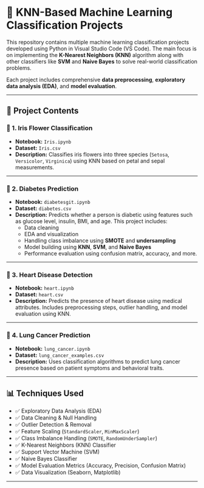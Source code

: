 # 🧠 KNN-Based Machine Learning Classification Projects

This repository contains multiple machine learning classification projects developed using Python in Visual Studio Code (VS Code). The main focus is on implementing the **K-Nearest Neighbors (KNN)** algorithm along with other classifiers like **SVM** and **Naive Bayes** to solve real-world classification problems.

Each project includes comprehensive **data preprocessing**, **exploratory data analysis (EDA)**, and **model evaluation**.

---

## 📂 Project Contents

### 🔹 1. Iris Flower Classification
- **Notebook:** `Iris.ipynb`
- **Dataset:** `Iris.csv`
- **Description:** Classifies iris flowers into three species (`Setosa`, `Versicolor`, `Virginica`) using KNN based on petal and sepal measurements.

---

### 🔹 2. Diabetes Prediction
- **Notebook:** `diabetesgit.ipynb`
- **Dataset:** `diabetes.csv`
- **Description:** Predicts whether a person is diabetic using features such as glucose level, insulin, BMI, and age. This project includes:
  - Data cleaning
  - EDA and visualization
  - Handling class imbalance using **SMOTE** and **undersampling**
  - Model building using **KNN**, **SVM**, and **Naive Bayes**
  - Performance evaluation using confusion matrix, accuracy, and more.

---

### 🔹 3. Heart Disease Detection
- **Notebook:** `heart.ipynb`
- **Dataset:** `heart.csv`
- **Description:** Predicts the presence of heart disease using medical attributes. Includes preprocessing steps, outlier handling, and model evaluation using KNN.

---

### 🔹 4. Lung Cancer Prediction
- **Notebook:** `lung_cancer.ipynb`
- **Dataset:** `lung_cancer_examples.csv`
- **Description:** Uses classification algorithms to predict lung cancer presence based on patient symptoms and behavioral traits.

---

## 📊 Techniques Used

- ✅ Exploratory Data Analysis (EDA)
- ✅ Data Cleaning & Null Handling
- ✅ Outlier Detection & Removal
- ✅ Feature Scaling (`StandardScaler`, `MinMaxScaler`)
- ✅ Class Imbalance Handling (`SMOTE`, `RandomUnderSampler`)
- ✅ K-Nearest Neighbors (KNN) Classifier
- ✅ Support Vector Machine (SVM)
- ✅ Naive Bayes Classifier
- ✅ Model Evaluation Metrics (Accuracy, Precision, Confusion Matrix)
- ✅ Data Visualization (Seaborn, Matplotlib)

---

